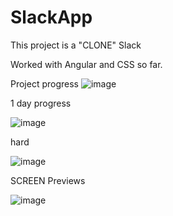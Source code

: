 # SlackApp

This project is a "CLONE" Slack 

Worked with Angular and CSS so far.

Project progress 
![image](https://github.com/Helmut128/Slack-app/assets/65142656/58991057-8a75-40e4-9171-acabba8b3abc)

1 day progress

![image](https://github.com/Helmut128/Slack-app/assets/65142656/984ebc96-a69b-4903-97de-e7cd1a606d1a)


hard 

![image](https://github.com/Helmut128/Slack-app/assets/65142656/ae937c91-3ea0-4f7a-b1fe-de0e116f1dae)



SCREEN Previews

![image](https://github.com/Helmut128/Slack-app/assets/65142656/763aeb26-dd28-46c5-8ee7-6d24a1818b93)
